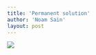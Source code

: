 ```yaml
---
title: 'Permanent solution'
author: 'Noam Sain'
layout: post
---
```


![](https://3.bp.blogspot.com/_8aN4krk1nsk/TG--bkfTIsI/AAAAAAAAAbA/-UQkook4UkA/s1600/20100305.jpg)
